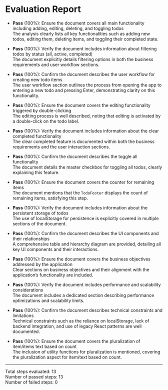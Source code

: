 # Evaluation Report

- **Pass** (100%): Ensure the document covers all main functionality including adding, editing, deleting, and toggling todos  
  The analysis clearly lists all key functionalities such as adding new todos, editing them, deleting items, and toggling their completed state.

- **Pass** (100%): Verify the document includes information about filtering todos by status (all, active, completed)  
  The document explicitly details filtering options in both the business requirements and user workflow sections.

- **Pass** (100%): Confirm the document describes the user workflow for creating new todo items  
  The user workflow section outlines the process from opening the app to entering a new todo and pressing Enter, demonstrating clarity on this functionality.

- **Pass** (100%): Ensure the document covers the editing functionality triggered by double-clicking  
  The editing process is well described, noting that editing is activated by a double-click on the todo label.

- **Pass** (100%): Verify the document includes information about the clear completed functionality  
  The clear completed feature is documented within both the business requirements and the user interaction sections.

- **Pass** (100%): Confirm the document describes the toggle all functionality  
  The document details the master checkbox for toggling all todos, clearly explaining this feature.

- **Pass** (100%): Ensure the document covers the counter for remaining items  
  The document mentions that the `TodoFooter` displays the count of remaining items, satisfying this step.

- **Pass** (100%): Verify the document includes information about the persistent storage of todos  
  The use of localStorage for persistence is explicitly covered in multiple sections of the document.

- **Pass** (100%): Confirm the document describes the UI components and their relationships  
  A comprehensive table and hierarchy diagram are provided, detailing all key UI components and their interactions.

- **Pass** (100%): Ensure the document covers the business objectives addressed by the application  
  Clear sections on business objectives and their alignment with the application’s functionality are included.

- **Pass** (100%): Verify the document includes performance and scalability considerations  
  The document includes a dedicated section describing performance optimizations and scalability limits.

- **Pass** (100%): Confirm the document describes technical constraints and limitations  
  Technical constraints such as the reliance on localStorage, lack of backend integration, and use of legacy React patterns are well documented.

- **Pass** (100%): Ensure the document covers the pluralization of item/items text based on count  
  The inclusion of utility functions for pluralization is mentioned, covering the pluralization aspect for item/text based on count.

---

Total steps evaluated: 13  
Number of passed steps: 13  
Number of failed steps: 0